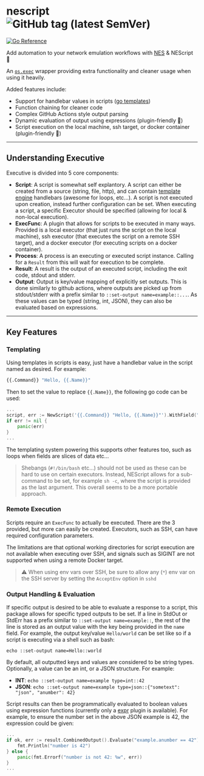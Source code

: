 # nescript    ![GitHub tag (latest SemVer)](https://img.shields.io/github/v/tag/neaas/nescript?display_name=tag&label=%20&sort=semver)

[![Go Reference](https://pkg.go.dev/badge/github.com/neaas/nescript.svg)](https://pkg.go.dev/github.com/neaas/nescript)

<!-- TODO: Add NES repo link -->
Add automation to your network emulation workflows with [NES]() & NEScript 🚀

An [`os.exec`](https://pkg.go.dev/os/exec) wrapper providing extra functionality and cleaner usage when using it heavily.

Added features include:
 - Support for handlebar values in scripts ([go templates](https://pkg.go.dev/text/template))
 - Function chaining for cleaner code
 - Complex GitHub Actions style output parsing
 - Dynamic evaluation of output using expressions (plugin-friendly 🔌)
 - Script execution on the local machine, ssh target, or docker container (plugin-friendly 🔌)

---

## Understanding Executive

Executive is divided into 5 core components:

 - **Script**: A script is somewhat self explantory. A script can either be created from a source (string, file, http), and can contain [template engine](https://pkg.go.dev/text/template) handlebars (awesome for loops, etc...). A script is not executed upon creation, instead further configuration can be set. When executing a script, a specific Executor should be specified (allowing for local & non-local execution).
 - **ExecFunc**: A plugin that allows for scripts to be executed in many ways. Provided is a local executor (that just runs the script on the local machine), ssh executor (that executes the script on a remote SSH target), and a docker executor (for executing scripts on a docker container).
 - **Process**: A process is an executing or executed script instance. Calling for a `Result` from this will wait for execution to be complete. 
 - **Result**: A result is the output of an executed script, including the exit code, stdout and stderr.
 - **Output**: Output is key/value mapping of explicitly set outputs. This is done similarly to github actions, where outputs are picked up from stdout/stderr with a prefix similar to `::set-output name=example::...`. As these values can be typed (string, int, JSON), they can also be evaluated based on expressions.

---

## Key Features

### Templating

Using templates in scripts is easy, just have a handlebar value in the script named as desired. For example:
```bash
{{.Command}} "Hello, {{.Name}}"
```

Then to set the value to replace `{{.Name}}`, the following go code can be used:
```go
...
script, err := NewScript('{{.Command}} "Hello, {{.Name}}"').WithField("Command", "echo").WithField("Name", "world").Compile()
if err != nil {
	panic(err)
}
...
```

The templating system powering this supports other features too, such as loops when fields are slices of data etc...

> Shebangs (`#!/bin/bash` etc...) should not be used as these can be hard to use on certain executors. Instead, NEScript allows for a sub-command to be set, for example `sh -c`, where the script is provided as the last argument. This overall seems to be a more portable approach.

### Remote Execution

Scripts require an `ExecFunc` to actually be executed. There are the 3 provided, but more can easily be created. Executors, such as SSH, can have required configuration parameters.

The limitations are that optional working directories for script execution are not available when executing over SSH, and signals such as SIGINT are not supported when using a remote Docker target.

> ⚠️ When using env vars over SSH, be sure to allow any (`*`) env var on the SSH server by setting the `AcceptEnv` option in `sshd`

### Output Handling & Evaluation

If specific output is desired to be able to evaluate a response to a script, this package allows for specific typed outputs to be set. If a line in StdOut or StdErr has a prefix similar to `::set-output name=example::`, the rest of the line is stored as an output value with the key being provided in the `name` field. For example, the output key/value `Hello/world` can be set like so if a script is executing via a shell such as bash:

```
echo ::set-output name=Hello::world
```

By default, all outputted keys and values are considered to be string types. Optionally, a value can be an int, or a JSON structure. For example:

- **INT**: 		`echo ::set-output name=example type=int::42`
- **JSON**: 	`echo ::set-output name=example type=json::{"sometext": "json", "anumber": 42}` 

Script results can then be programmatically evaluated to boolean values using expression functions (currently only a [expr](https://github.com/antonmedv/expr) plugin is available). For example, to ensure the number set in the above JSON example is 42, the expression could be given:

```go
...
if ok, err := result.CombinedOutput().Evaluate("example.anumber == 42"); err == nil && ok {
	fmt.Println("number is 42")
} else {
	panic(fmt.Errorf("number is not 42: %w", err))
}
...
```

